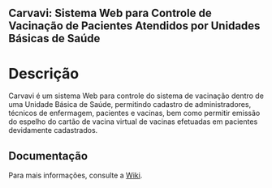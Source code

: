 ## Carvavi: Sistema Web para Controle de Vacinação de Pacientes Atendidos por Unidades Básicas de Saúde

# Descrição 

Carvavi é um sistema Web para controle do sistema de vacinação dentro de uma Unidade Básica de Saúde, permitindo cadastro de administradores, técnicos de enfermagem, pacientes e vacinas, bem como permitir emissão do espelho do cartão de vacina virtual de vacinas efetuadas em pacientes devidamente cadastrados.
## Documentação

Para mais informações, consulte a [Wiki](https://github.com/Yamilla/carvavi/wiki).


